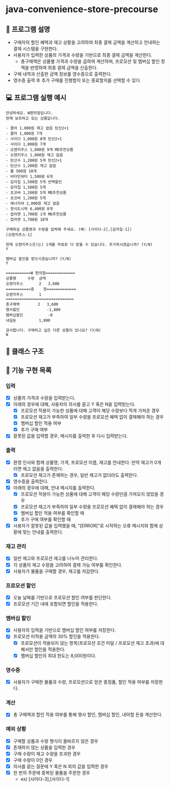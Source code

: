 # java-convenience-store-precourse

## 🏪 프로그램 설명
- 구매자의 할인 혜택과 재고 상황을 고려하여 최종 결제 금액을 계산하고 안내하는 결제 시스템을 구현한다.
- 사용자가 입력한 상품의 가격과 수량을 기반으로 최종 결제 금액을 계산한다. 
  - 총구매액은 상품별 가격과 수량을 곱하여 계산하며, 프로모션 및 멤버십 할인 정책을 반영하여 최종 결제 금액을 산출한다. 
- 구매 내역과 산출한 금액 정보를 영수증으로 출력한다. 
- 영수증 출력 후 추가 구매를 진행할지 또는 종료할지를 선택할 수 있다.

## 💻 프로그램 실행 예시
```angular2html
안녕하세요. W편의점입니다.
현재 보유하고 있는 상품입니다.

- 콜라 1,000원 재고 없음 탄산2+1
- 콜라 1,000원 7개
- 사이다 1,000원 8개 탄산2+1
- 사이다 1,000원 7개
- 오렌지주스 1,800원 9개 MD추천상품
- 오렌지주스 1,800원 재고 없음
- 탄산수 1,200원 5개 탄산2+1
- 탄산수 1,200원 재고 없음
- 물 500원 10개
- 비타민워터 1,500원 6개
- 감자칩 1,500원 5개 반짝할인
- 감자칩 1,500원 5개
- 초코바 1,200원 5개 MD추천상품
- 초코바 1,200원 5개
- 에너지바 2,000원 재고 없음
- 정식도시락 6,400원 8개
- 컵라면 1,700원 1개 MD추천상품
- 컵라면 1,700원 10개

구매하실 상품명과 수량을 입력해 주세요. (예: [사이다-2],[감자칩-1])
[오렌지주스-1]

현재 오렌지주스은(는) 1개를 무료로 더 받을 수 있습니다. 추가하시겠습니까? (Y/N)
Y

멤버십 할인을 받으시겠습니까? (Y/N)
Y

===========W 편의점=============
상품명		수량	금액
오렌지주스		2 	3,600
===========증	정=============
오렌지주스		1
==============================
총구매액		2	3,600
행사할인			-1,800
멤버십할인			-0
내실돈			 1,800

감사합니다. 구매하고 싶은 다른 상품이 있나요? (Y/N)
N
```

## 📌 클래스 구조

## 📄 기능 구현 목록

### 입력
- [x] 상품의 가격과 수량을 입력받는다.
- [x] 아래의 경우에 대해, 사용자의 의사를 묻고 Y 혹은 N을 입력받는다.
  - [x] 프로모션 적용이 가능한 상품에 대해 고객이 해당 수량보다 적게 가져온 경우
  - [x] 프로모션 재고가 부족하여 일부 수량을 프로모션 혜택 없이 결제해야 하는 경우
  - [x] 멤버십 할인 적용 여부
  - [x] 추가 구매 여부
- [x] 잘못된 값을 입력할 경우, 메시지를 출력한 후 다시 입력받는다.

### 출력
- [x] 환영 인사와 함께 상품명, 가격, 프로모션 이름, 재고를 안내한다. 만약 재고가 0개라면 재고 없음을 출력한다.
  - [x] 프로모션 재고가 존재하는 경우, 일반 재고가 없더라도 출력한다.
- [x] 영수증을 출력한다.
- [x] 아래의 경우에 대해, 안내 메시지를 출력한다.
  - [x] 프로모션 적용이 가능한 상품에 대해 고객이 해당 수량만큼 가져오지 않았을 경우
  - [x] 프로모션 재고가 부족하여 일부 수량을 프로모션 혜택 없이 결제해야 하는 경우
  - [x] 멤버십 할인 적용 여부를 확인할 때
  - [x] 추가 구매 여부를 확인할 때
- [x] 사용자가 잘못된 값을 입력했을 때, "[ERROR]"로 시작하는 오류 메시지와 함께 상황에 맞는 안내를 출력한다.

### 재고 관리
- [x] 일반 재고와 프로모션 재고를 나누어 관리한다.
- [x] 각 상품의 재고 수량을 고려하여 결제 가능 여부를 확인한다.
- [x] 사용자가 물품을 구매할 경우, 재고를 차감한다.

### 프로모션 할인
- [x] 오늘 날짜를 기반으로 프로모션 할인 여부를 판단한다.
- [x] 프로모션 기간 내에 포함되면 할인을 적용한다.

### 멤버십 할인 
- [x] 사용자의 입력을 기반으로 멤버십 할인 여부를 저장한다.
- [x] 프로모션 미적용 금액의 30% 할인을 적용한다.
  - [x] 프로모션이 적용되지 않는 항목(프로모션 조건 미달 / 프로모션 재고 초과)에 대해서만 할인을 적용한다.
  - [x] 멤버십 할인의 최대 한도는 8,000원이다.

### 영수증
- [x] 사용자가 구매한 물품과 수량, 프로모션으로 얻은 증정품, 할인 적용 여부를 저장한다.

### 계산
- [x] 총 구매액과 할인 적용 여부를 통해 행사 할인, 멤버십 할인, 내야할 돈을 계산한다.

### 예외 상황
- [x] 구매할 상품과 수량 형식이 올바르지 않은 경우
- [x] 존재하지 않는 상품을 입력한 경우
- [x] 구매 수량이 재고 수량을 초과한 경우
- [x] 구매 수량이 0인 경우
- [x] 의사를 묻는 질문에 Y 혹은 N 외의 값을 입력한 경우
- [x] 한 번의 주문에 중복된 물품을 주문한 경우
  - ex) [사이다-3],[사이다-1]